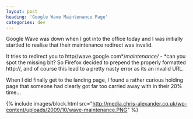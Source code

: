 ```yaml
---
layout: post
heading: 'Google Wave Maintenance Page'
categories: dev
---
```


Google Wave was down when I got into the office today and I was initially startled to realise that their maintenance redirect was invalid.

It tries to redirect you to http//wave.google.com*/*maintenance/* - *can you spot the missing bit? So Firefox decided to prepend the properly formatted http://, and of course this lead to a pretty nasty error as its an invalid URL.

When I did finally get to the landing page, I found a rather curious holding page that someone had clearly got far too carried away with in their 20% time...

 

 

 

 

 

{% include images/block.html src="http://media.chris-alexander.co.uk/wp-content/uploads/2009/10/wave-maintenance.PNG" %}